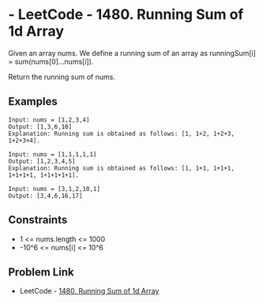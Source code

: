 # - LeetCode - 1480. Running Sum of 1d Array

Given an array nums. We define a running sum of an array as runningSum[i] = sum(nums[0]…nums[i]).

Return the running sum of nums.

## Examples

```
Input: nums = [1,2,3,4]
Output: [1,3,6,10]
Explanation: Running sum is obtained as follows: [1, 1+2, 1+2+3, 1+2+3+4].
```

```
Input: nums = [1,1,1,1,1]
Output: [1,2,3,4,5]
Explanation: Running sum is obtained as follows: [1, 1+1, 1+1+1, 1+1+1+1, 1+1+1+1+1].
```

```
Input: nums = [3,1,2,10,1]
Output: [3,4,6,16,17]
```

## Constraints
- 1 <= nums.length <= 1000
- -10^6 <= nums[i] <= 10^6

## Problem Link

- LeetCode - [1480. Running Sum of 1d Array](https://leetcode.com/problems/running-sum-of-1d-array/?envType=study-plan&id=level-1)
